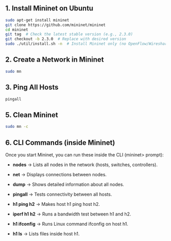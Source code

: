 ## 1. Install Mininet on Ubuntu

```bash
sudo apt-get install mininet
git clone https://github.com/mininet/mininet
cd mininet
git tag  # Check the latest stable version (e.g., 2.3.0)
git checkout -b 2.3.0  # Replace with desired version
sudo ./util/install.sh -n  # Install Mininet only (no OpenFlow/Wireshark)
```

## 2. Create a Network in Mininet

```bash
sudo mn
```

## 3. Ping All Hosts

```bash
pingall
```

## 5. Clean Mininet

```bash
sudo mn -c
```

## 6. CLI Commands (inside Mininet)

Once you start Mininet, you can run these inside the CLI (mininet> prompt):

- **nodes** → Lists all nodes in the network (hosts, switches, controllers).
  
- **net** → Displays connections between nodes.

- **dump** → Shows detailed information about all nodes.

- **pingall** → Tests connectivity between all hosts.

- **h1 ping h2** → Makes host h1 ping host h2.

- **iperf h1 h2** → Runs a bandwidth test between h1 and h2.

- **h1 ifconfig** → Runs Linux command ifconfig on host h1.

- **h1 ls** → Lists files inside host h1.
